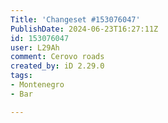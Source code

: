 ```yaml
---
Title: 'Changeset #153076047'
PublishDate: 2024-06-23T16:27:11Z
id: 153076047
user: L29Ah
comment: Cerovo roads
created_by: iD 2.29.0
tags:
- Montenegro
- Bar

---
```

